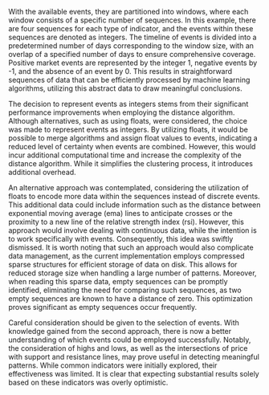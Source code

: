 <!-- Initial pattern formation using event sequences -->

With the available events, they are partitioned into windows, where each window consists of a specific number of sequences. In this example, there are four sequences for each type of indicator, and the events within these sequences are denoted as integers. The timeline of events is divided into a predetermined number of days corresponding to the window size, with an overlap of a specified number of days to ensure comprehensive coverage. Positive market events are represented by the integer 1, negative events by -1, and the absence of an event by 0. This results in straightforward sequences of data that can be efficiently processed by machine learning algorithms, utilizing this abstract data to draw meaningful conclusions.

The decision to represent events as integers stems from their significant performance improvements when employing the distance algorithm. Although alternatives, such as using floats, were considered, the choice was made to represent events as integers. By utilizing floats, it would be possible to merge algorithms and assign float values to events, indicating a reduced level of certainty when events are combined. However, this would incur additional computational time and increase the complexity of the distance algorithm. While it simplifies the clustering process, it introduces additional overhead.

An alternative approach was contemplated, considering the utilization of floats to encode more data within the sequences instead of discrete events. This additional data could include information such as the distance between exponential moving average (ema) lines to anticipate crosses or the proximity to a new line of the relative strength index (rsi). However, this approach would involve dealing with continuous data, while the intention is to work specifically with events. Consequently, this idea was swiftly dismissed. It is worth noting that such an approach would also complicate data management, as the current implementation employs compressed sparse structures for efficient storage of data on disk. This allows for reduced storage size when handling a large number of patterns. Moreover, when reading this sparse data, empty sequences can be promptly identified, eliminating the need for comparing such sequences, as two empty sequences are known to have a distance of zero. This optimization proves significant as empty sequences occur frequently.

Careful consideration should be given to the selection of events. With knowledge gained from the second approach, there is now a better understanding of which events could be employed successfully. Notably, the consideration of highs and lows, as well as the intersections of price with support and resistance lines, may prove useful in detecting meaningful patterns. While common indicators were initially explored, their effectiveness was limited. It is clear that expecting substantial results solely based on these indicators was overly optimistic.